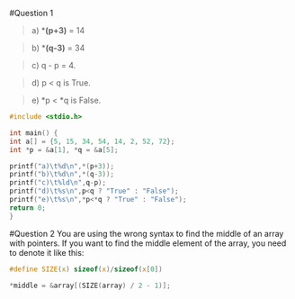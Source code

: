 #Question 1
>a) ***(p+3)** = 14

>b) ***(q-3)** = 34

>c) q - p = 4.

>d) p < q is True.

>e) *p < *q is False.

```c
#include <stdio.h>

int main() {
int a[] = {5, 15, 34, 54, 14, 2, 52, 72};
int *p = &a[1], *q = &a[5];

printf("a)\t%d\n",*(p+3));
printf("b)\t%d\n",*(q-3));
printf("c)\t%ld\n",q-p);
printf("d)\t%s\n",p<q ? "True" : "False");
printf("e)\t%s\n",*p<*q ? "True" : "False");
return 0;
}
```
#Question 2
You are using the wrong syntax to find the middle of an array with pointers.
If you want to find the middle element of the array, you need to denote it like this:
```c
#define SIZE(x) sizeof(x)/sizeof(x[0])

*middle = &array[(SIZE(array) / 2 - 1)];
```

